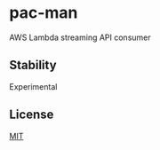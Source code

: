 # pac-man

AWS Lambda streaming API consumer

## Stability

Experimental

## License

[MIT](LICENSE)
